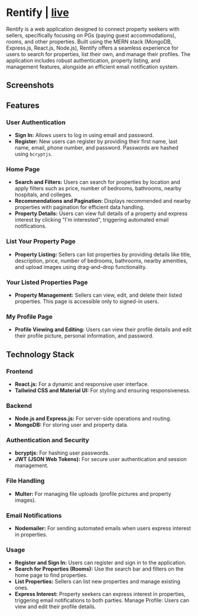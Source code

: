 # Rentify | [live](https://rentify-two.vercel.app/)
Rentify is a web application designed to connect property seekers with sellers, specifically focusing on PGs (paying guest accommodations), rooms, and other properties. Built using the MERN stack (MongoDB, Express.js, React.js, Node.js), Rentify offers a seamless experience for users to search for properties, list their own, and manage their profiles. The application includes robust authentication, property listing, and management features, alongside an efficient email notification system.

## Screenshots

## Features

### User Authentication
- **Sign In:** Allows users to log in using email and password.
- **Register:** New users can register by providing their first name, last name, email, phone number, and password. Passwords are hashed using `bcryptjs`.

### Home Page
- **Search and Filters:** Users can search for properties by location and apply filters such as price, number of bedrooms, bathrooms, nearby hospitals, and colleges.
- **Recommendations and Pagination:** Displays recommended and nearby properties with pagination for efficient data handling.
- **Property Details:** Users can view full details of a property and express interest by clicking "I'm interested", triggering automated email notifications.

### List Your Property Page
- **Property Listing:** Sellers can list properties by providing details like title, description, price, number of bedrooms, bathrooms, nearby amenities, and upload images using drag-and-drop functionality.

### Your Listed Properties Page
- **Property Management:** Sellers can view, edit, and delete their listed properties. This page is accessible only to signed-in users.

### My Profile Page
- **Profile Viewing and Editing:** Users can view their profile details and edit their profile picture, personal information, and password.

## Technology Stack

### Frontend
- **React.js:** For a dynamic and responsive user interface.
- **Tailwind CSS and Material UI:** For styling and ensuring responsiveness.

### Backend
- **Node.js and Express.js:** For server-side operations and routing.
- **MongoDB:** For storing user and property data.

### Authentication and Security
- **bcryptjs:** For hashing user passwords.
- **JWT (JSON Web Tokens):** For secure user authentication and session management.

### File Handling
- **Multer:** For managing file uploads (profile pictures and property images).

### Email Notifications
- **Nodemailer:** For sending automated emails when users express interest in properties.


### Usage
- **Register and Sign In:** Users can register and sign in to the application.
- **Search for Properties (Rooms):** Use the search bar and filters on the home page to find properties.
- **List Properties:** Sellers can list new properties and manage existing ones.
- **Express Interest:** Property seekers can express interest in properties, triggering email notifications to both parties.
Manage Profile: Users can view and edit their profile details.